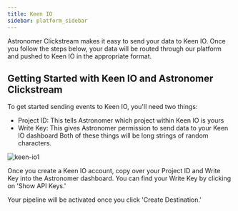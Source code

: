 ```yaml
---
title: Keen IO
sidebar: platform_sidebar
---
```


Astronomer Clickstream makes it easy to send your data to Keen IO. Once you follow the steps below, your data will be routed through our platform and pushed to Keen IO in the appropriate format. 

## Getting Started with Keen IO and Astronomer Clickstream

To get started sending events to Keen IO, you'll need two things:
* Project ID: This tells Astronomer which project within Keen IO is yours
* Write Key: This gives Astronomer permission to send data to your Keen IO dashboard
Both of these things will be long strings of random characters. 

![keen-io1](/1.0/assets/img/guides/streaming/clickstream/keen-io/keen-io1.png)

Once you create a Keen IO account, copy over your Project ID and Write Key into the Astronomer dashboard. You can find your Write Key by clicking on 'Show API Keys.'

Your pipeline will be activated once you click 'Create Destination.'


